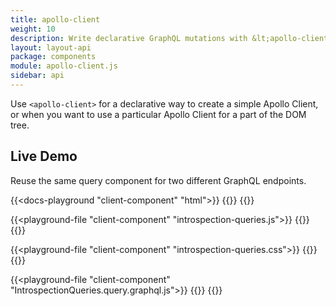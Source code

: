 ```yaml
---
title: apollo-client
weight: 10
description: Write declarative GraphQL mutations with &lt;apollo-client&gt; custom element. Connect all your Apollo Elements to an Apollo GraphQL client instance, no matter how deep they are in the shadow DOM.
layout: layout-api
package: components
module: apollo-client.js
sidebar: api
---
```


<!-- ----------------------------------------------------------------------------------------
     Welcome! This file includes automatically generated API documentation.
     To edit the docs that appear within, find the original source file under `packages/*`,
     corresponding to the package name and module in this YAML front-matter block.
     Thank you for your interest in Apollo Elements 😁
------------------------------------------------------------------------------------------ -->


Use `<apollo-client>` for a declarative way to create a simple Apollo Client, or when you want to use a particular Apollo Client for a part of the DOM tree.

## Live Demo

Reuse the same query component for two different GraphQL endpoints.

{{<docs-playground "client-component" "html">}}
{{<include index.html>}}
{{</docs-playground>}}

{{<playground-file "client-component" "introspection-queries.js">}}
{{<include introspection-queries.js>}}
{{</playground-file>}}

{{<playground-file "client-component" "introspection-queries.css">}}
{{<include introspection-queries.js>}}
{{</playground-file>}}

{{<playground-file "client-component" "IntrospectionQueries.query.graphql.js">}}
{{<include IntrospectionQueries.query.graphql.js>}}
{{</playground-file>}}

